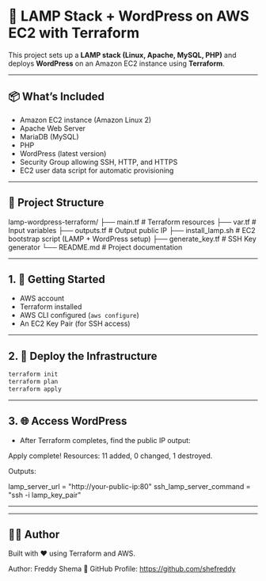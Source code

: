 # 🚀 LAMP Stack + WordPress on AWS EC2 with Terraform

This project sets up a **LAMP stack (Linux, Apache, MySQL, PHP)** and deploys **WordPress** on an Amazon EC2 instance using **Terraform**.

---

## 📦 What’s Included

- Amazon EC2 instance (Amazon Linux 2)
- Apache Web Server
- MariaDB (MySQL)
- PHP
- WordPress (latest version)
- Security Group allowing SSH, HTTP, and HTTPS
- EC2 user data script for automatic provisioning

---

## 📁 Project Structure

lamp-wordpress-terraform/ 
├── main.tf # Terraform resources
├── var.tf # Input variables 
├── outputs.tf # Output public IP 
├── install_lamp.sh # EC2 bootstrap script (LAMP + WordPress setup) 
├── generate_key.tf # SSH Key generator
└── README.md # Project documentation

---

## 1. 🚀 Getting Started

- AWS account
- Terraform installed
- AWS CLI configured (`aws configure`)
- An EC2 Key Pair (for SSH access)

---

## 2. 🚀 Deploy the Infrastructure

```bash
terraform init
terraform plan
terraform apply 
```

---

## 3. 🌐 Access WordPress

- After Terraform completes, find the public IP output:

Apply complete! Resources: 11 added, 0 changed, 1 destroyed.

Outputs:

lamp_server_url = "http://your-public-ip:80"
ssh_lamp_server_command = "ssh -i lamp_key_pair"

---


---

## 👨‍💻 Author

Built with ❤️ using Terraform and AWS.

Author: Freddy Shema
📌 GitHub Profile: https://github.com/shefreddy
